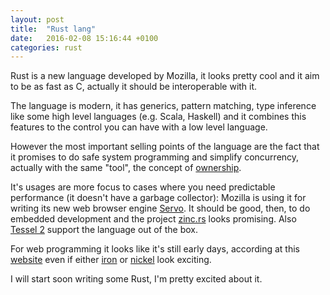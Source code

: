 ```yaml
---
layout: post
title:  "Rust lang"
date:   2016-02-08 15:16:44 +0100
categories: rust
---
```


Rust is a new language developed by Mozilla, it looks pretty cool and it aim to be as fast as C,
actually it should be interoperable with it.

The language is modern, it has generics, pattern matching, type inference like some high level languages
(e.g. Scala, Haskell) and it combines this features to the control you can have with a low level language.

However the most important selling points of the language are the fact that it promises to do safe system programming and simplify concurrency, actually with the same "tool", the concept of [ownership](http://blog.rust-lang.org/2015/04/10/Fearless-Concurrency.html).

It's usages are more focus to cases where you need predictable performance (it doesn't have a garbage collector):
Mozilla is using it for writing its new web browser engine [Servo](https://github.com/servo/servo).
It should be good, then, to do embedded development and the project [zinc.rs](https://zinc.rs/) looks promising. Also [Tessel 2](https://tessel.io/) support the language out of the box.

For web programming it looks like it's still early days, according at this [website](http://arewewebyet.com/) even if either [iron](http://ironframework.io/) or [nickel](http://nickel.rs/) look exciting.

I will start soon writing some Rust, I'm pretty excited about it.
